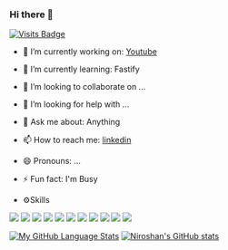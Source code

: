 ### Hi there 👋
[![Visits Badge](https://badges.pufler.dev/visits/vniroshan/vniroshan)](https://github.com/vniroshan)

- 🔭 I’m currently working on: [Youtube](https://www.youtube.com/c/niroshmediaR)
- 🌱 I’m currently learning: Fastify
- 👯 I’m looking to collaborate on ...
- 🤔 I’m looking for help with ...
- 💬 Ask me about: Anything
- 📫 How to reach me: [linkedin](https://www.linkedin.com/in/niroshanrajh)
- 😄 Pronouns: ...
- ⚡ Fun fact: I'm Busy

- ⚙️Skills

![](https://img.shields.io/badge/Code-Python-informational?style=flat&logo=python&logoColor=white&color=2bbc8a)
![](https://img.shields.io/badge/Code-Java-informational?style=flat&logo=java&logoColor=white&color=2bbc8a)
![](https://img.shields.io/badge/Code-C-informational?style=flat&logo=c&logoColor=white&color=2bbc8a)
![](https://img.shields.io/badge/Code-Fastify-informational?style=flat&logo=fastify&logoColor=white&color=2bbc8a)
![](https://img.shields.io/badge/Code-Laravel-informational?style=flat&logo=laravel&logoColor=white&color=2bbc8a)
![](https://img.shields.io/badge/-MySQL-informational?style=flat&logo=mysql&logoColor=white&color=2bbc8a)
![](https://img.shields.io/badge/Code-Php-informational?style=flat&logo=php&logoColor=white&color=2bbc8a)
![](https://img.shields.io/badge/Code-Flutter-informational?style=flat&logo=flutter&logoColor=white&color=2bbc8a)
![](https://img.shields.io/badge/Style-CSS-informational?style=flat&logo=css&logoColor=white&color=2bbc8a)
![](https://img.shields.io/badge/Code-React-informational?style=flat&logo=react&logoColor=white&color=2bbc8a)
![](https://img.shields.io/badge/Code-HTML-informational?style=flat&logo=html&logoColor=white&color=2bbc8a)

[![My GitHub Language Stats](https://github-readme-stats.vercel.app/api/top-langs/?username=vniroshan&langs_count=5&theme=tokyonight)]()
[![Niroshan's GitHub stats](https://github-readme-stats.vercel.app/api?username=vniroshan&show_icons=true&theme=tokyonight)]()


